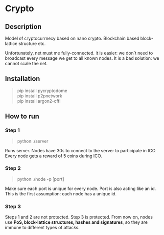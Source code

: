 # Crypto
## Description
Model of cryptocurrnecy based on nano crypto. 
Blockchain based block-lattice structure etc.

Unfortunately, net must me fully-connected. It is easier: we don`t need to broadcast every message we get to all known nodes. 
It is a bad solution: we cannot scale the net.
## Installation
>pip install pycryptodome \
pip install p2pnetwork \
pip install argon2-cffi

## How to run
### Step 1 
>python ./server

Runs server. Nodes have 30s to connect to the server to participate in ICO. Every node gets a reward of 5 coins during ICO.

### Step 2
>python ./node -p [port]

Make sure each port is unique for every node. Port is also acting like an id. This is the first assumption: 
each node has a unique id.

### Step 3

Steps 1 and 2 are not protected. Step 3 is protected. From now on, nodes use **PoS, block-lattice structures, hashes and signatures**, so they are immune to different types of attacks.



